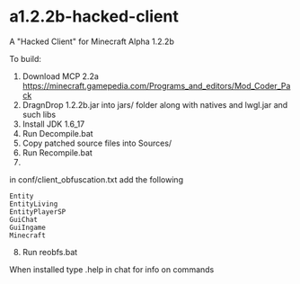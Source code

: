 # a1.2.2b-hacked-client
A "Hacked Client" for Minecraft Alpha 1.2.2b


To build: 
1) Download MCP 2.2a  https://minecraft.gamepedia.com/Programs_and_editors/Mod_Coder_Pack
2) DragnDrop 1.2.2b.jar into jars/ folder along with natives and lwgl.jar and such libs
3) Install JDK 1.6_17
4) Run Decompile.bat
5) Copy patched source files into Sources/
6) Run Recompile.bat
7)
in conf/client_obfuscation.txt add the following
```
Entity
EntityLiving
EntityPlayerSP
GuiChat
GuiIngame
Minecraft
```

8) Run reobfs.bat

When installed type .help in chat for info on commands
